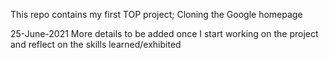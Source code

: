 This repo contains my first TOP project; Cloning the Google homepage

25-June-2021
More details to be added once I start working on the project and reflect on the skills learned/exhibited